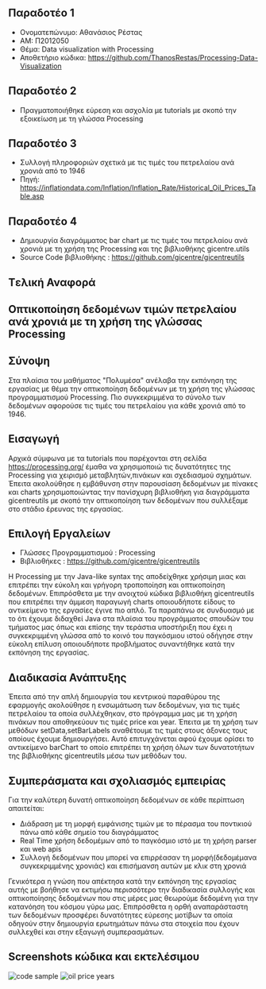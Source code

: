 
Παραδοτέο 1
-----------
* Ονοματεπώνυμο: Αθανάσιος Ρέστας
* ΑΜ: Π2012050
* Θέμα: Data visualization with Processing
* Αποθετήριο κώδικα: https://github.com/ThanosRestas/Processing-Data-Visualization

Παραδοτέο 2
-----------
 * Πραγματοποιήθηκε εύρεση και ασχολία με tutorials με σκοπό την εξοικείωση με τη γλώσσα Processing
 
Παραδοτέο 3
-----------
 * Συλλογή πληροφοριών σχετικά με τις τιμές του πετρελαίου ανά χρονιά από το 1946
 * Πηγή: https://inflationdata.com/Inflation/Inflation_Rate/Historical_Oil_Prices_Table.asp

Παραδοτέο 4
-----------
 * Δημιουργία διαγράμματος bar chart με τις τιμές του πετρελαίου ανά χρονιά με τη χρήση της Processing και της βιβλιοθήκης gicentre.utils
 * Source Code βιβλιοθήκης : https://github.com/gicentre/gicentreutils
 
 
Tελική Αναφορά
--------------

Οπτικοποίηση δεδομένων τιμών πετρελαίου ανά χρονιά με τη χρήση της γλώσσας Processing
-------------------------------------------------------------------------------------

Σύνοψη
--------

Στα πλαίσια του μαθήματος "Πολυμέσα" ανέλαβα την εκπόνηση της εργασίας με θέμα την οπτικοποίηση δεδομένων με τη χρήση της γλώσσας προγραμματισμού Processing. Πιο συγκεκριμμένα το σύνολο των δεδομένων αφορούσε τις τιμές του πετρελαίου για κάθε χρονιά από το 1946.

Εισαγωγή
-----------

Αρχικά σύμφωνα με τα tutorials που παρέχονται στη σελίδα https://processing.org/ έμαθα να χρησιμοποιώ τις δυνατότητες της Processing για χειρισμό μεταβλητών,πινάκων και σχεδιασμού σχημάτων. Έπειτα ακολούθησε η εμβάθυνση στην παρουσίαση δεδομένων με πίνακες και charts χρησιμοποιώντας την πανίσχυρη βιβλιοθήκη για διαγράμματα gicentreutils με σκοπό την οπτικοποίηση των δεδομένων που συλλέξαμε στο στάδιο έρευνας της εργασίας.


Eπιλογή Εργαλείων
------------------
 * Γλώσσες Προγραμματισμού : Processing
 * Βιβλιοθήκες : https://github.com/gicentre/gicentreutils
 
 Η Processing με την Java-like syntax της αποδείχθηκε χρήσιμη μιας και επιτρέπει την εύκολη και γρήγορη τροποποίηση και οπτικοποίηση δεδομένων. Επιπρόσθετα με την ανοιχτού κώδικα βιβλιοθήκη gicentreutils που επιτρέπει την άμμεση παραγωγή charts οποιουδήποτε είδους το αντικείμενο της εργασίες έγινε πιο απλό. Τα παραπάνω σε συνδυασμό με το ότι έχουμε διδαχθεί Java στα πλαίσια του προγράμματος σπουδών του τμήματος μας όπως και επίσης την τεράστια υποστήριξη που έχει η συγκεκριμμένη γλώσσα από το κοινό του παγκόσμιου ιστού οδήγησε στην εύκολη επίλυση οποιουδήποτε προβλήματος συναντήθηκε κατά την εκπόνηση της εργασίας.
 
 Διαδικασία Ανάπτυξης
----------------------

Έπειτα από την απλή δημιουργία του κεντρικού παραθύρου της εφαρμογής ακολούθησε η ενσωμάτωση των δεδομένων, για τις τιμές πετρελαίου τα οποία συλλέχθηκαν, στο πρόγραμμα μας με τη χρήση πινάκων που αποθηκεύουν τις τιμές price και year. Έπειτα με τη χρήση των μεθόδων setData,setBarLabels αναθέτουμε τις τιμές στους άξονες τους οποίους έχουμε δημιουργήσει. Αυτό επιτυγχάνεται αφού έχουμε ορίσει το αντικείμενο barChart το οποίο επιτρέπει τη χρήση όλων των δυνατοτήτων της βιβλιοθήκης gicentreutils μέσω των μεθόδων του.

Συμπεράσματα και σχολιασμός εμπειρίας
-------------------

Για την καλύτερη δυνατή οπτικοποίηση δεδομένων σε κάθε περίπτωση απαιτείται:

* Διάδραση με τη μορφή εμφάνισης τιμών με το πέρασμα του ποντικιού πάνω από κάθε σημείο του διαγράμματος
* Real Time χρήση δεδομέμων από το παγκόσμιο ιστό με τη χρήση parser και web apis 
* Συλλογή δεδομένων που μπορεί να επιρρέασαν τη μορφή(δεδομέμανα συγκεκριμμένης χρονιάς) και επισήμανση αυτών με κλικ στη χρονιά

Γενικότερα η γνώση που απέκτησα κατά την εκπόνηση της εργασίας αυτής με βοήθησε να εκτιμήσω περισσότερο την διαδικασία συλλογής και οπτικοποίησης δεδομένων που στις μέρες μας θεωρούμε δεδομένη για την κατανόηση του κόσμου γύρω μας. Επιπρόσθετα η ορθή αναπαράσταστη των δεδομένων προσφέρει δυνατότητες εύρεσης μοτίβων τα οποία οδηγούν στην δημιουργία ερωτημάτων πάνω στα στοιχεία που έχουν συλλεχθεί και στην εξαγωγή συμπερασμάτων.

Screenshots κώδικα και εκτελέσιμου
---------------------------------
 ![code sample](https://user-images.githubusercontent.com/5999342/30078721-dc5e9a1e-9286-11e7-8579-96a4a5d61f22.JPG)
 ![oil price years](https://user-images.githubusercontent.com/5999342/30078743-e905f456-9286-11e7-8c76-3aac59dc814c.JPG)

 

